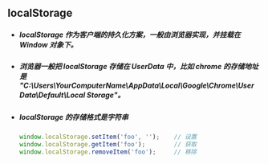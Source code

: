 ## localStorage
- ##### localStorage 作为客户端的持久化方案，一般由浏览器实现，并挂载在 Window 对象下。

- ##### 浏览器一般把 localStorage 存储在 UserData 中，比如 chrome 的存储地址是 "C:\Users\YourComputerName\AppData\Local\Google\Chrome\User Data\Default\Local Storage"。

- ##### localStorage 的存储格式是字符串

  ```javascript
  window.localStorage.setItem('foo', '');    // 设置
  window.localStorage.getItem('foo');        // 获取
  window.localStorage.removeItem('foo');     // 移除
  ```
